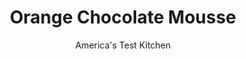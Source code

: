 ---
layout: ../../layouts/MarkdownPostLayout.astro
title: Orange Chocolate Mousse
author: America's Test Kitchen
pubDate: 2023-03-15
description: "This creamy mousse has a bold yet comforting flavor and creamy texture—you’d never guess that it comes together in seconds in the blender."
image_url: https://res.cloudinary.com/hksqkdlah/image/upload/ar_1:1,c_fill,dpr_2.0,f_auto,fl_lossy.progressive.strip_profile,g_faces:auto,q_auto:low,w_344/43341-sfs-orange-chocolate-mousse-28
tags: ["Desserts or Baked Goods","Chocolate","Fruit"]
calories: 2288
protein: 4
carbohydrates: 31
fats: 
fiber: 2
ingredients: ["8 ounces, bittersweet chocolate, chopped fine","2 , large eggs plus 2 large yolks","1/4 cup packed (1¾ ounces), light brown sugar","1/2 teaspoon, grated orange zest","1 cup, heavy cream","3 tablespoons, Grand Marnier"]
serves: 6
time: "20 minutes, plus 3 hours setting"
instructions: ["Microwave chocolate in bowl at 50 percent power, stirring occasionally, until melted, 1 to 2 minutes. Let cool for 5 minutes.","Process eggs and yolks, sugar, and orange zest in blender until foamy and lightened in color, 30 to 60 seconds. Add cream, Grand Marnier, and chocolate and process until completely combined and slightly thickened, 30 to 60 seconds.","Divide mixture evenly among 6 ramekins or serving glasses (scant ½ cup each). Cover with plastic wrap and refrigerate until cold and set, at least 3 hours or up to 2 days. Uncover and let sit at room temperature for 10 minutes before serving."]
nutrition: ["199 mg Potassium","108 mg Phosphorus","52 mg Calcium","1 mg Iron","48 mg Magnesium","44 mg Sodium","27 g Fat","8 g Monounsaturated","1 g Polyunsaturated","116 mg Cholesterol","16 g Saturated","2 g Fiber","14 µg Folate (food)","27 g Sugars","3 µg Vitamin K","40 g Water","31 g Carbs","14 µg Folate equivalent (total)","4 g Protein","189 µg Vitamin A","381 kcal Energy","26 g Sugars, added","2288 calories"]
notes: "For a nonalcoholic version of this dessert, substitute orange juice for the Grand Marnier. Garnish the mousse with whipped cream and chocolate shavings or orange zest, if desired."
---